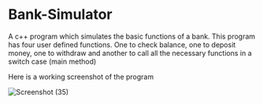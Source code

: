 # Bank-Simulator
A c++ program which simulates the basic functions of a bank. 
This program has four user defined functions. One to check balance, one to deposit money, one to withdraw and another to call all the necessary functions in a switch case (main method)

Here is a working screenshot of the program

![Screenshot (35)](https://user-images.githubusercontent.com/109077896/197844646-02badff5-e293-4869-b7e2-2c3097ced8c6.png)
